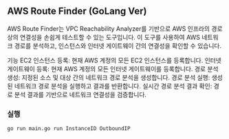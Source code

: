 ## AWS Route Finder (GoLang Ver)
AWS Route Finder는 VPC Reachability Analyzer를 기반으로 AWS 인프라의 경로 상의 연결성을 손쉽게 테스트할 수 있는 도구입니다.
이 도구를 사용하여 AWS 네트워크 경로를 분석하고, 인스턴스와 인터넷 게이트웨이 간의 연결성을 확인할 수 있습니다.

기능
EC2 인스턴스 등록: 현재 AWS 계정의 모든 EC2 인스턴스를 등록합니다.
인터넷 게이트웨이 등록: 현재 AWS 계정의 모든 인터넷 게이트웨이를 등록합니다.
경로 분석 생성: 지정된 소스 및 대상 간의 네트워크 경로 분석을 생성합니다.
경로 분석 실행: 생성된 네트워크 경로 분석을 실행하고 결과를 반환합니다.
실시간 경로 분석 결과 확인: 경로 분석 결과를 기반으로 네트워크 연결성을 검증합니다.

### 실행
```bash
go run main.go run InstanceID OutboundIP
```

